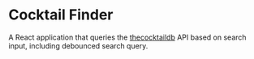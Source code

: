 # Cocktail Finder

A React application that queries the <a href="https://www.thecocktaildb.com">thecocktaildb</a> API based on search input, including debounced search query.